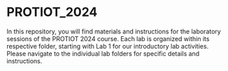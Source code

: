 # PROTIOT_2024
In this repository, you will find materials and instructions for the laboratory sessions of the PROTIOT 2024 course. Each lab is organized within its respective folder, starting with Lab 1 for our introductory lab activities. Please navigate to the individual lab folders for specific details and instructions.
